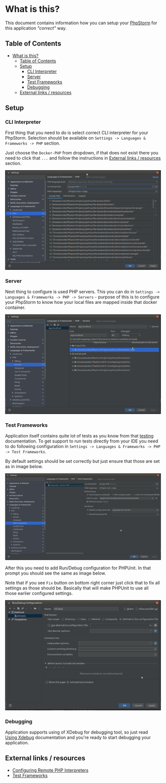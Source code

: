# What is this?

This document contains information how you can setup your [PhpStorm](https://www.jetbrains.com/phpstorm/)
for this application _"correct"_ way.

## Table of Contents

* [What is this?](#what-is-this)
   * [Table of Contents](#table-of-contents)
   * [Setup](#setup)
      * [CLI Interpreter](#cli-interpreter)
      * [Server](#server)
      * [Test Frameworks](#test-frameworks)
      * [Debugging](#debugging)
   * [External links / resources](#external-links--resources)

## Setup

### CLI Interpreter

First thing that you need to do is select correct CLI interpreter for your 
PhpStorm. Selection should be available on `Settings -> Languages & Frameworks -> PHP`
section.

Just choose the `Docker-PHP` from dropdown, if that does not exist there you
need to click that `...` and follow the instructions in [External links / resources](#external-links--resources)
section.

![Path mappings](images/phpstorm_01.png)

### Server

Next thing to configure is used PHP servers. This you can do in
`Settings -> Languages & Frameworks -> PHP -> Servers` - purpose of this is to
configure your PhpStorm to know how your local files are mapped inside that
docker container.

![Path mappings](images/phpstorm_02.png)

### Test Frameworks

Application itself contains quite lot of tests as you know from that [testing](TESTING.md)
documentation. To get support to run tests directly from your IDE you need to
do following configuration in `Settings -> Languages & Frameworks -> PHP -> Test Frameworks`.

By default settings should be set correctly but just ensure that  those are set
as in image below.

![Path mappings](images/phpstorm_03.png)

After this you need to add Run/Debug configuration for PHPUnit. In that prompt 
you should see the same as image below.

Note that if you see `Fix` button on bottom right corner just click that to fix
all settings as those should be. Basically that will make PHPUnit to use all
those earlier configured settings.

![Path mappings](images/phpstorm_04.png)

### Debugging

Application supports using of XDebug for debugging tool, so just read [Using Xdebug](XDEBUG.md)
documentation and you're ready to start debugging your application.

## External links / resources

* [Configuring Remote PHP Interpreters](https://www.jetbrains.com/help/phpstorm/configuring-remote-interpreters.html)
* [Test Frameworks](https://www.jetbrains.com/help/phpstorm/php-test-frameworks.html)
